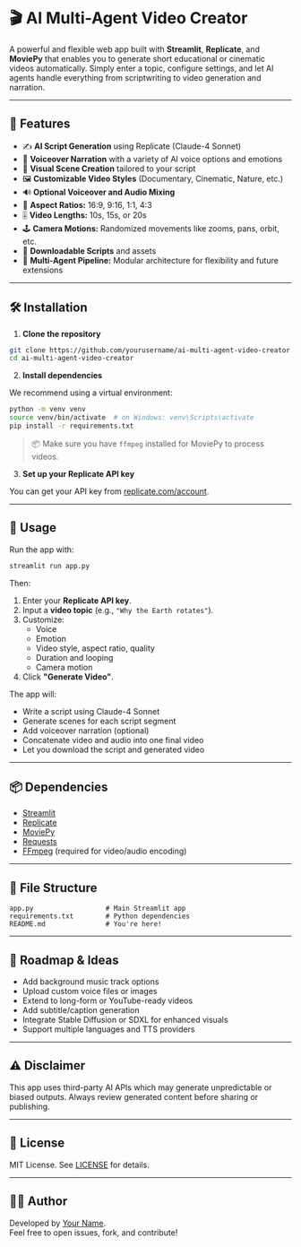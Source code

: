 # 🎬 AI Multi-Agent Video Creator

A powerful and flexible web app built with **Streamlit**, **Replicate**, and **MoviePy** that enables you to generate short educational or cinematic videos automatically. Simply enter a topic, configure settings, and let AI agents handle everything from scriptwriting to video generation and narration.

---

## 🚀 Features

- ✍️ **AI Script Generation** using Replicate (Claude-4 Sonnet)
- 🎤 **Voiceover Narration** with a variety of AI voice options and emotions
- 🎥 **Visual Scene Creation** tailored to your script
- 🖼️ **Customizable Video Styles** (Documentary, Cinematic, Nature, etc.)
- 🔊 **Optional Voiceover and Audio Mixing**
- 📐 **Aspect Ratios:** 16:9, 9:16, 1:1, 4:3
- 🎚️ **Video Lengths:** 10s, 15s, or 20s
- 🕹️ **Camera Motions:** Randomized movements like zooms, pans, orbit, etc.
- 📁 **Downloadable Scripts** and assets
- 🧠 **Multi-Agent Pipeline:** Modular architecture for flexibility and future extensions

---

## 🛠️ Installation

1. **Clone the repository**

```bash
git clone https://github.com/yourusername/ai-multi-agent-video-creator.git
cd ai-multi-agent-video-creator
```

2. **Install dependencies**

We recommend using a virtual environment:

```bash
python -m venv venv
source venv/bin/activate  # on Windows: venv\Scripts\activate
pip install -r requirements.txt
```

> 📦 Make sure you have `ffmpeg` installed for MoviePy to process videos.

3. **Set up your Replicate API key**

You can get your API key from [replicate.com/account](https://replicate.com/account).

---

## 📄 Usage

Run the app with:

```bash
streamlit run app.py
```

Then:

1. Enter your **Replicate API key**.
2. Input a **video topic** (e.g., `"Why the Earth rotates"`).
3. Customize:
   - Voice
   - Emotion
   - Video style, aspect ratio, quality
   - Duration and looping
   - Camera motion
4. Click **"Generate Video"**.

The app will:
- Write a script using Claude-4 Sonnet
- Generate scenes for each script segment
- Add voiceover narration (optional)
- Concatenate video and audio into one final video
- Let you download the script and generated video

---

## 📦 Dependencies

- [Streamlit](https://streamlit.io/)
- [Replicate](https://replicate.com/)
- [MoviePy](https://zulko.github.io/moviepy/)
- [Requests](https://docs.python-requests.org/en/latest/)
- [FFmpeg](https://ffmpeg.org/) (required for video/audio encoding)

---

## 📁 File Structure

```plaintext
app.py                  # Main Streamlit app
requirements.txt        # Python dependencies
README.md               # You're here!
```

---

## 🧠 Roadmap & Ideas

- Add background music track options
- Upload custom voice files or images
- Extend to long-form or YouTube-ready videos
- Add subtitle/caption generation
- Integrate Stable Diffusion or SDXL for enhanced visuals
- Support multiple languages and TTS providers

---

## ⚠️ Disclaimer

This app uses third-party AI APIs which may generate unpredictable or biased outputs. Always review generated content before sharing or publishing.

---

## 📝 License

MIT License. See [LICENSE](LICENSE) for details.

---

## 👨‍💻 Author

Developed by [Your Name](https://github.com/yourusername).  
Feel free to open issues, fork, and contribute!
